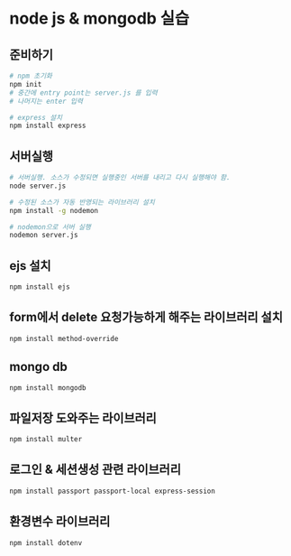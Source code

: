 # node js & mongodb 실습

## 준비하기

```bash
# npm 초기화
npm init
# 중간에 entry point는 server.js 를 입력
# 나머지는 enter 입력

# express 설치
npm install express
```

## 서버실행

```bash
# 서버실행. 소스가 수정되면 실행중인 서버를 내리고 다시 실행해야 함.
node server.js

# 수정된 소스가 자동 반영되는 라이브러리 설치
npm install -g nodemon

# nodemon으로 서버 실행
nodemon server.js
```

## ejs 설치

```bash
npm install ejs
```

## form에서 delete 요청가능하게 해주는 라이브러리 설치

```bash
npm install method-override
```

## mongo db

```bash
npm install mongodb
```

## 파일저장 도와주는 라이브러리

```bash
npm install multer
```

## 로그인 & 세션생성 관련 라이브러리

```bash
npm install passport passport-local express-session
```

## 환경변수 라이브러리

```bash
npm install dotenv
```